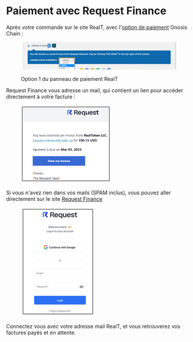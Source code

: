 # Paiement avec Request Finance

Après votre commande sur le site RealT, avec l'[option de paiement](mode-de-paiement-realt.md) Gnosis Chain :&#x20;

<figure><img src="../../../.gitbook/assets/image (12).png" alt=""><figcaption><p>Option 1 du panneau de paiement RealT</p></figcaption></figure>

Request Finance vous adresse un mail, qui contient un lien pour accéder directement à votre facture :&#x20;

<figure><img src="../../../.gitbook/assets/image (69) (1).png" alt=""><figcaption></figcaption></figure>

Si vous n'avez rien dans vos mails (SPAM inclus), vous pouvez aller directement sur le site [Request Finance](https://app.request.finance/login)

<figure><img src="../../../.gitbook/assets/image (62).png" alt=""><figcaption></figcaption></figure>

Connectez vous avec votre adresse mail RealT, et vous retrouverez vos factures payés et en attente.
